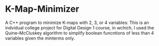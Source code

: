 # K-Map-Minimizer
A C++ program to minimize K-maps with 2, 3, or 4 variables:
This is an indvidual college project for Digital Design 1 course, in wchich,
I used the Quine–McCluskey algorithm to simplify boolean funcntions of less
than 4 variables given the minterms only.